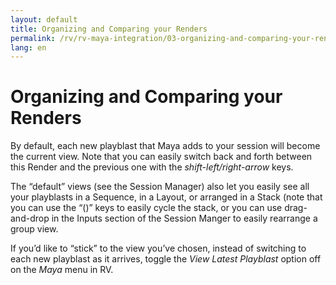 ```yaml
---
layout: default
title: Organizing and Comparing your Renders
permalink: /rv/rv-maya-integration/03-organizing-and-comparing-your-renders/
lang: en
---
```


# Organizing and Comparing your Renders

By default, each new playblast that Maya adds to your session will become the current view. Note that you can easily switch back and forth between this Render and the previous one with the *shift-left/right-arrow* keys.

The “default” views (see the Session Manager) also let you easily see all your playblasts in a Sequence, in a Layout, or arranged in a Stack (note that you can use the “()” keys to easily cycle the stack, or you can use drag-and-drop in the Inputs section of the Session Manger to easily rearrange a group view.

If you’d like to “stick” to the view you’ve chosen, instead of switching to each new playblast as it arrives, toggle the *View Latest Playblast* option off on the *Maya* menu in RV.
